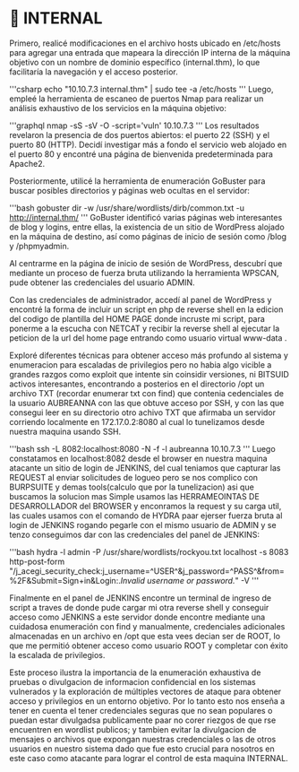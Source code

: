 # 👮 INTERNAL

Primero, realicé modificaciones en el archivo hosts ubicado en /etc/hosts para agregar una entrada que mapeara la dirección IP interna de la máquina objetivo con un nombre de dominio específico (internal.thm), lo que facilitaría la navegación y el acceso posterior.

'''csharp
echo "10.10.7.3  internal.thm" | sudo tee -a /etc/hosts 
'''
Luego, empleé la herramienta de escaneo de puertos Nmap para realizar un análisis exhaustivo de los servicios en la máquina objetivo:

'''graphql
nmap -sS -sV -O -script='vuln' 10.10.7.3
'''
Los resultados revelaron la presencia de dos puertos abiertos: el puerto 22 (SSH) y el puerto 80 (HTTP). Decidí investigar más a fondo el servicio web alojado en el puerto 80 y encontré una página de bienvenida predeterminada para Apache2.

Posteriormente, utilicé la herramienta de enumeración GoBuster para buscar posibles directorios y páginas web ocultas en el servidor:

'''bash
gobuster dir -w /usr/share/wordlists/dirb/common.txt -u http://internal.thm/
'''
GoBuster identificó varias páginas web interesantes de blog y logins, entre ellas, la existencia de un sitio de WordPress alojado en la máquina de destino, así como páginas de inicio de sesión como /blog y /phpmyadmin.

Al centrarme en la página de inicio de sesión de WordPress, descubrí que mediante un proceso de fuerza bruta utilizando la herramienta WPSCAN, pude obtener las credenciales del usuario ADMIN.

Con las credenciales de administrador, accedí al panel de WordPress y encontré la forma de incluir un script en php de reverse shell en la edicion del codigo de plantilla del HOME PAGE donde incruste mi script, para ponerme a la escucha con NETCAT y recibir la reverse shell al ejecutar la peticion de la url del home page entrando como usuario virtual www-data .

Exploré diferentes técnicas para obtener acceso más profundo al sistema y enumeracion para escaladas de privilegios pero no habia algo vicible a grandes razgos como exploit que intente sin coinsidir versiones, ni BITSUID activos interesantes, encontrando a posterios en el directorio /opt un archivo TXT (recordar enumerar txt con find) que contenia cedenciales de la usuario AUBREANNA con las que obtuve acceso por SSH, y con las que consegui leer en su directorio otro achivo TXT que afirmaba un servidor corriendo localmente en 172.17.0.2:8080 al cual lo tunelizamos desde nuestra maquina usando SSH.

'''bash
ssh -L 8082:localhost:8080 -N -f -l aubreanna 10.10.7.3
'''
Luego constatamos en localhost:8082 desde el browser en nuestra maquina atacante un sitio de login de JENKINS, del cual teniamos que capturar las REQUEST al enviar solicitudes de logueo pero se nos complico con BURPSUITE y demas tools(calculo que por la tunelizacion) asi que buscamos la solucion mas Simple usamos las HERRAMEOINTAS DE DESARROLLADOR del BROWSER y enconramos la request y su carga util, las cuales usamos con el comando de HYDRA paar ejerser fuerza bruta al login de JENKINS rogando pegarle con el mismo usuario de ADMIN y se tenzo conseguimos dar con las credenciales del panel de JENKINS:

'''bash
hydra  -l admin -P /usr/share/wordlists/rockyou.txt localhost -s 8083 http-post-form 
 "/j_acegi_security_check:j_username=^USER^&j_password=^PASS^&from=%2F&Submit=Sign+in&Login:.*Invalid 
 username or password.*" -V
 '''

Finalmente en el panel de JENKINS encontre un terminal de ingreso de script a traves de donde pude cargar mi otra reverse shell y conseguir acceso como JENKINS a este servidor donde encontre mediante una cuidadosa enumeración con find y manualmente, credenciales adicionales almacenadas en un archivo en /opt que esta vees decian ser de ROOT, lo que me permitió obtener acceso como usuario ROOT y completar con éxito la escalada de privilegios.

Este proceso ilustra la importancia de la enumeración exhaustiva de pruebas o divulgacion de informacion confidencial en los sistemas vulnerados y la exploración de múltiples vectores de ataque para obtener acceso y privilegios en un entorno objetivo. Por lo tanto esto nos enseña a tener en  cuenta el tener credenciales seguras que no sean populares o puedan estar divulgadsa publicamente paar no corer riezgos de que rse encuentren en wordlist publicos; y tambien evitar la divulgacion de mensajes o archivos que expongan nuestras credenciales o las de otros usuarios en nuestro sistema dado que fue esto crucial para nosotros en este caso como atacante para lograr el control de esta maquina INTERNAL.
